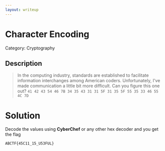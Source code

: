```yaml
---
layout: writeup
---
```

# Character Encoding
Category: Cryptography

## Description

> In the computing industry, standards are established to facilitate information interchanges among American coders. Unfortunately, I've made communication a little bit more difficult. Can you figure this one out? `41 42 43 54 46 7B 34 35 43 31 31 5F 31 35 5F 55 35 33 46 55 4C 7D`

# Solution

Decode the values using **CyberChef** or any other hex decoder and you get the flag
```
ABCTF{45C11_15_U53FUL}
```
